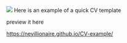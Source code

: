 <img src="https://badges.strrl.dev/visits/nevillionaire/CV-example?style=flat-square&color=red&logo=github&a=0">
Here is an example of a quick CV template

preview it here 

https://nevillionaire.github.io/CV-example/
